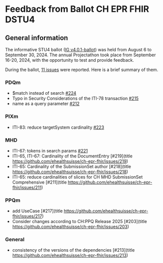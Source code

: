 # Feedback from Ballot CH EPR FHIR DSTU4 

## General information
The informative STU4 ballot ([IG v4.0.1-ballot](https://fhir.ch/ig/ch-epr-fhir/4.0.1-ballot/index.htmll)) was held from August 6 to September 30, 2024. The annual Projectathon took place from September 16-20, 2024, with the opportunity to test and provide feedback.

During the ballot, [11 issues](https://github.com/ehealthsuisse/ch-epr-fhir/issues?q=is%3Aopen+is%3Aissue+label%3A%22DSTU+4+Ballot%22) were reported. Here is a brief summary of them.

### PDQm

- $match instead of search [#224](https://github.com/ehealthsuisse/ch-epr-fhir/issues/224) 
- Typo in Security Considerations of the ITI-78 transaction [#215](https://github.com/ehealthsuisse/ch-epr-fhir/issues/215)
- name as a query parameter [#212](https://github.com/ehealthsuisse/ch-epr-fhir/issues/212) 

### PIXm

- ITI-83: reduce targetSystem cardinality [#223](https://github.com/ehealthsuisse/ch-epr-fhir/issues/223)

### MHD

- ITI-67: tokens in search params [#221](https://github.com/ehealthsuisse/ch-epr-fhir/issues/221)
- ITI-65, ITI-67: Cardinality of the DocumentEntry [#219](title https://github.com/ehealthsuisse/ch-epr-fhir/issues/219)
- ITI-65: Cardinality of the SubmissionSet author [#218](title https://github.com/ehealthsuisse/ch-epr-fhir/issues/218)
- ITI-65: reduce cardinalities of slices for CH MHD SubmissionSet Comprehensive [#211](title https://github.com/ehealthsuisse/ch-epr-fhir/issues/211)

### PPQm

- add UseCase [#217](title https://github.com/ehealthsuisse/ch-epr-fhir/issues/217)
- Consider changes according to CH:PPQ Release 2025 [#203](title https://github.com/ehealthsuisse/ch-epr-fhir/issues/203)


### General

- consistency of the versions of the dependencies [#213](title https://github.com/ehealthsuisse/ch-epr-fhir/issues/213)
